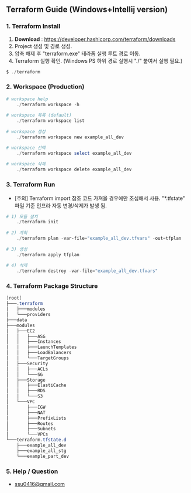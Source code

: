 ## Terraform Guide (Windows+Intellij version)

### 1. Terraform Install
1. **Download** : https://developer.hashicorp.com/terraform/downloads
2. Project 생성 및 경로 생성.
3. 압축 해제 후 "terraform.exe" 테라폼 실행 루트 경로 이동.
4. Terraform 실행 확인. (Windows PS 하위 경로 실행시 "./" 붙여서 실행 필요.)
 ```powershell
$ ./terraform
```

### 2. Workspace (Production)
```powershell
# workspace help
    ./terraform workspace -h
    
# workspace 목록 (default)
    ./terraform workspace list
    
# workspace 생성
    ./terraform workspace new example_all_dev

# workspace 선택
    ./terraform workspace select example_all_dev
        
# workspace 삭제
    ./terraform workspace delete example_all_dev
```

### 3. Terraform Run
- [주의] Terraform import 참조 코드 가져올 경우에만 조심해서 사용. "*.tfstate" 파일 기준 인프라 자동 변경/삭제가 발생 됨.
```powershell
# 1) 모듈 설치
    ./terraform init
    
# 2) 계획
    ./terraform plan -var-file="example_all_dev.tfvars" -out=tfplan
    
# 3) 생성
    ./terraform apply tfplan
    
# 4) 삭제
    ./terraform destroy -var-file="example_all_dev.tfvars"
```

### 4. Terraform Package Structure
```powershell
[root]
├───.terraform
│   ├───modules
│   └───providers
├───data
├───modules
│   ├───EC2
│   │   ├───ASG
│   │   ├───Instances
│   │   ├───LaunchTemplates
│   │   ├───LoadBalancers
│   │   └───TargetGroups
│   ├───Security
│   │   ├───ACLs
│   │   └───SG
│   ├───Storage
│   │   ├───ElastiCache
│   │   ├───RDS
│   │   └───S3
│   └───VPC
│       ├───IGW
│       ├───NAT
│       ├───PrefixLists
│       ├───Routes
│       ├───Subnets
│       └───VPCs
└───terraform.tfstate.d
    ├───example_all_dev
    ├───example_all_stg
    └───example_part_dev

```

### 5. Help / Question
- ssu0416@gmail.com